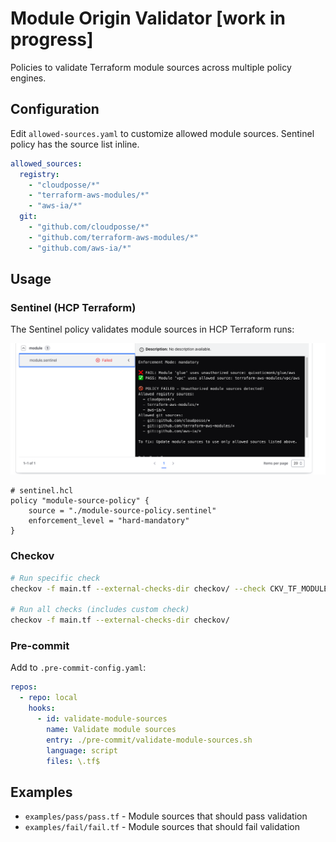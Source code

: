 # Module Origin Validator [work in progress]

Policies to validate Terraform module sources across multiple policy engines.

## Configuration

Edit `allowed-sources.yaml` to customize allowed module sources. Sentinel policy has the source list inline.

```yaml
allowed_sources:
  registry:
    - "cloudposse/*"
    - "terraform-aws-modules/*" 
    - "aws-ia/*"
  git:
    - "github.com/cloudposse/*"
    - "github.com/terraform-aws-modules/*"
    - "github.com/aws-ia/*"
```

## Usage

### Sentinel (HCP Terraform)
The Sentinel policy validates module sources in HCP Terraform runs:

![Sentinel Policy Run](static/images/sentinel_run.png)

```hcl
# sentinel.hcl
policy "module-source-policy" {
    source = "./module-source-policy.sentinel"
    enforcement_level = "hard-mandatory"
}
```

### Checkov
```bash
# Run specific check
checkov -f main.tf --external-checks-dir checkov/ --check CKV_TF_MODULE_SOURCE

# Run all checks (includes custom check)
checkov -f main.tf --external-checks-dir checkov/
```

### Pre-commit
Add to `.pre-commit-config.yaml`:
```yaml
repos:
  - repo: local
    hooks:
      - id: validate-module-sources
        name: Validate module sources
        entry: ./pre-commit/validate-module-sources.sh
        language: script
        files: \.tf$
```

## Examples

- `examples/pass/pass.tf` - Module sources that should pass validation
- `examples/fail/fail.tf` - Module sources that should fail validation
